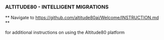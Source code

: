 
### ALTITUDE80 - INTELLIGENT MIGRATIONS

** Navigate to https://github.com/altitude80ai/Welcome/INSTRUCTION.md **

for additional instructions on using the Altitude80 platform